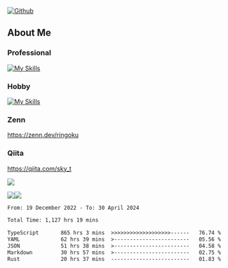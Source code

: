 [![Github](https://img.shields.io/github/followers/skyt-a?label=Follow&style=social)](https://github.com/skyt-a)

## About Me
### Professional
[![My Skills](https://skillicons.dev/icons?i=react,ts,js,nodejs,java,graphql,firebase,githubactions&theme=light)](https://skillicons.dev)
### Hobby
[![My Skills](https://skillicons.dev/icons?i=unity,rust,py&theme=light)](https://skillicons.dev)

### Zenn
https://zenn.dev/ringoku
### Qiita
https://qiita.com/sky_t


![](https://github-profile-summary-cards.vercel.app/api/cards/profile-details?username=skyt-a&theme=default)

![](https://github-profile-summary-cards.vercel.app/api/cards/repos-per-language?username=skyt-a&theme=default)![](https://github-profile-summary-cards.vercel.app/api/cards/stats?username=RinGoku&theme=default)

<!--START_SECTION:waka-->

```txt
From: 19 December 2022 - To: 30 April 2024

Total Time: 1,127 hrs 19 mins

TypeScript       865 hrs 3 mins  >>>>>>>>>>>>>>>>>>>------   76.74 %
YAML             62 hrs 39 mins  >------------------------   05.56 %
JSON             51 hrs 38 mins  >------------------------   04.58 %
Markdown         30 hrs 57 mins  >------------------------   02.75 %
Rust             20 hrs 37 mins  -------------------------   01.83 %
```

<!--END_SECTION:waka-->
